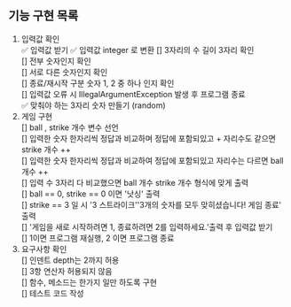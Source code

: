 ## 기능 구현 목록
1. 입력값 확인<br>
✅ 입력값 받기
✅ 입력값 integer 로 변환
[] 3자리의 수 길이 3자리 확인<br>
[] 전부 숫자인지 확인<br>
[] 서로 다른 숫자인지 확인<br>
[] 종료/재시작 구분 숫자 1, 2 중 하나 인지 확인<br>
[] 입력값 오류 시 IllegalArgumentException 발생 후 프로그램 종료<br>
✅ 맞춰야 하는 3자리 숫자 만들기 (random)
3. 게임 구현<br>
[] ball , strike 개수 변수 선언 <br>
[] 입력한 숫자 한자리씩 정답과 비교하며 정답에 포함되있고 + 자리수도 같으면 strike 개수 ++<br>
[] 입력한 숫자 한자리씩 정답과 비교하여 정답에 포함되있고 자리수는 다르면 ball 개수 ++<br>
[] 입력 수 3자리 다 비교했으면 ball 개수 strike 개수 형식에 맞게 출력<br>
[] ball == 0, strike == 0 이면 '낫싱' 출력<br>
[] strike == 3 일 시 '3 스트라이크''3개의 숫자를 모두 맞히셨습니다! 게임 종료' 출력<br>
[] '게임을 새로 시작하려면 1, 종료하려면 2를 입력하세요.'출력 후 입력값 받기<br>
[] 1이면 프로그램 재실행, 2 이면 프로그램 종료<br>
4. 요구사항 확인<br>
[] 인덴트 depth는 2까지 허용<br>
[] 3항 연산자 허용되지 않음<br>
[] 함수, 메소드는 한가지 일만 하도록 구현<br>
[] 테스트 코드 작성<br>